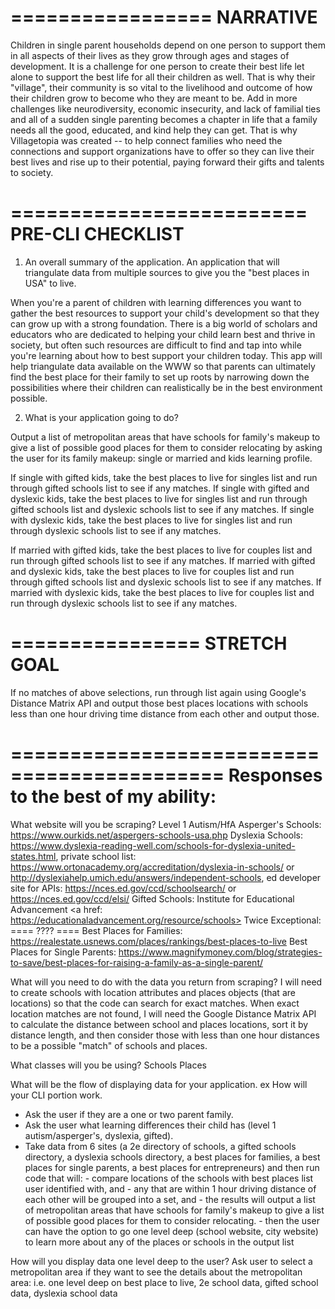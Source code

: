 =================
    NARRATIVE
=================
Children in single parent households depend on one person to support them
in all aspects of their lives as they grow through ages and stages of
development.  It is a challenge for one person to create their best life
let alone to support the best life for all their children as well.  That
is why their "village", their community is so vital to the livelihood and
outcome of how their children grow to become who they are meant to be.
Add in more challenges like neurodiversity, economic insecurity, and lack
of familial ties and all of a sudden single parenting becomes a chapter
in life that a family needs all the good, educated, and kind help they
can get.  That is why Villagetopia was created -- to help connect
families who need the connections and support organizations have to offer
so they can live their best lives and rise up to their potential, paying
forward their gifts and talents to society.

=========================
    PRE-CLI CHECKLIST
=========================
1. An overall summary of the application.
 An application that will triangulate data from multiple sources to give
 you the "best places in USA" to live.

When you're a parent of children with learning differences you want to
gather the best resources to support your child's development so that
they can grow up with a strong foundation.  There is a big world of
scholars and educators who are dedicated to helping your child learn
best and thrive in society, but often such resources are difficult to
find and tap into while you're learning about how to best support your
children today.  This app will help triangulate data available on the
WWW so that parents can ultimately find the best place for their family
to set up roots by narrowing down the possibilities where their children
can realistically be in the best environment possible.


2. What is your application going to do?

Output a list of metropolitan areas that have schools for family's makeup
to give a list of possible good places for them to consider relocating by
asking the user for its family makeup: single or married and kids learning
profile.

If single with gifted kids, take the best places to live for singles list
   and run through gifted schools list to see if any matches.
If single with gifted and dyslexic kids, take the best places to live for
   singles list and run  through gifted schools list and dyslexic schools
   list to see if any matches.
If single with dyslexic kids, take the best places to live for singles list
   and run through dyslexic schools list to see if any matches.

If married with gifted kids, take the best places to live for couples list
   and run through gifted schools list to see if any matches.
If married with gifted and dyslexic kids, take the best places to live for
   couples list and run through gifted schools list and dyslexic schools
   list to see if any matches.
If married with dyslexic kids, take the best places to live for couples
   list and run through dyslexic schools list to see if any matches.

================
  STRETCH GOAL
================
If no matches of above selections, run through list again using Google's
   Distance Matrix API and output those best places locations with schools
   less than one hour driving time distance from each other and output those.

============================================
    Responses to the best of my ability:
============================================

What website will you be scraping?
Level 1 Autism/HfA Asperger's Schools: https://www.ourkids.net/aspergers-schools-usa.php
Dyslexia Schools: https://www.dyslexia-reading-well.com/schools-for-dyslexia-united-states.html, private school list: https://www.ortonacademy.org/accreditation/dyslexia-in-schools/ or http://dyslexiahelp.umich.edu/answers/independent-schools, ed developer site for APIs: https://nces.ed.gov/ccd/schoolsearch/ or https://nces.ed.gov/ccd/elsi/
Gifted Schools: Institute for Educational Advancement <a href: https://educationaladvancement.org/resource/schools>
Twice Exceptional: ==== ???? ====
Best Places for Families: https://realestate.usnews.com/places/rankings/best-places-to-live
Best Places for Single Parents: https://www.magnifymoney.com/blog/strategies-to-save/best-places-for-raising-a-family-as-a-single-parent/


What will you need to do with the data you return from scraping?
I will need to create schools with location attributes and places objects (that are locations) so that the code can search for exact matches.  When exact location matches are not found, I will need the Google Distance Matrix API to calculate the distance between school and places locations, sort it by distance length, and then consider those with less than one hour distances to be a possible "match" of schools and places.

What classes will you be using?
Schools
Places

What will be the flow of displaying data for your application. ex How will your CLI portion work.
* Ask the user if they are a one or two parent family.
* Ask the user what learning differences their child has (level 1 autism/asperger's, dyslexia, gifted).
* Take data from 6 sites (a 2e directory of schools, a gifted schools directory, a dyslexia schools directory, a best places for families, a best places for single parents, a best places for entrepreneurs) and then run code that will:
           - compare locations of the schools with best places list user identified with, and
           - any that are within 1 hour driving distance of each other will be grouped into a set, and
           - the results will output a list of metropolitan areas that have schools for family's makeup to give a list of possible good places for them to consider relocating.
           - then the user can have the option to go one level deep (school website, city website) to learn more about any of the places or schools in the output list

How will you display data one level deep to the user?
Ask user to select a metropolitan area if they want to see the details about the metropolitan area: i.e. one level deep on best place to live, 2e school data, gifted school data, dyslexia school data